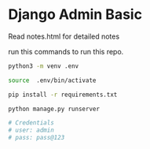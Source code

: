 # Django Admin Basic

Read notes.html for detailed notes

run this commands to run this repo.

``` bash
python3 -m venv .env

source  .env/bin/activate

pip install -r requirements.txt

python manage.py runserver

# Credentials
# user: admin
# pass: pass@123
```
